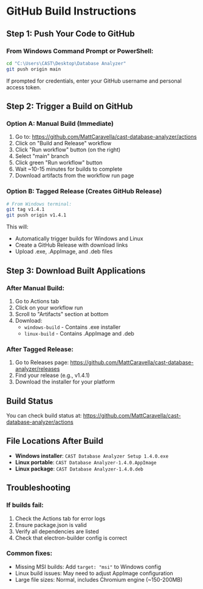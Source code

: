 # GitHub Build Instructions

## Step 1: Push Your Code to GitHub

### From Windows Command Prompt or PowerShell:
```bash
cd "C:\Users\CAST\Desktop\Database Analyzer"
git push origin main
```

If prompted for credentials, enter your GitHub username and personal access token.

## Step 2: Trigger a Build on GitHub

### Option A: Manual Build (Immediate)
1. Go to: https://github.com/MattCaravella/cast-database-analyzer/actions
2. Click on "Build and Release" workflow
3. Click "Run workflow" button (on the right)
4. Select "main" branch
5. Click green "Run workflow" button
6. Wait ~10-15 minutes for builds to complete
7. Download artifacts from the workflow run page

### Option B: Tagged Release (Creates GitHub Release)
```bash
# From Windows terminal:
git tag v1.4.1
git push origin v1.4.1
```

This will:
- Automatically trigger builds for Windows and Linux
- Create a GitHub Release with download links
- Upload .exe, .AppImage, and .deb files

## Step 3: Download Built Applications

### After Manual Build:
1. Go to Actions tab
2. Click on your workflow run
3. Scroll to "Artifacts" section at bottom
4. Download:
   - `windows-build` - Contains .exe installer
   - `linux-build` - Contains .AppImage and .deb

### After Tagged Release:
1. Go to Releases page: https://github.com/MattCaravella/cast-database-analyzer/releases
2. Find your release (e.g., v1.4.1)
3. Download the installer for your platform

## Build Status
You can check build status at:
https://github.com/MattCaravella/cast-database-analyzer/actions

## File Locations After Build
- **Windows installer**: `CAST Database Analyzer Setup 1.4.0.exe`
- **Linux portable**: `CAST Database Analyzer-1.4.0.AppImage`
- **Linux package**: `CAST Database Analyzer-1.4.0.deb`

## Troubleshooting

### If builds fail:
1. Check the Actions tab for error logs
2. Ensure package.json is valid
3. Verify all dependencies are listed
4. Check that electron-builder config is correct

### Common fixes:
- Missing MSI builds: Add `target: "msi"` to Windows config
- Linux build issues: May need to adjust AppImage configuration
- Large file sizes: Normal, includes Chromium engine (~150-200MB)